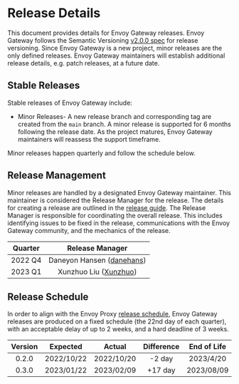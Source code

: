 # Release Details

This document provides details for Envoy Gateway releases. Envoy Gateway follows the Semantic Versioning [v2.0.0 spec][]
for release versioning. Since Envoy Gateway is a new project, minor releases are the only defined releases. Envoy
Gateway maintainers will establish additional release details, e.g. patch releases, at a future date.

## Stable Releases

Stable releases of Envoy Gateway include:

* Minor Releases- A new release branch and corresponding tag are created from the `main` branch. A minor release
  is supported for 6 months following the release date. As the project matures, Envoy Gateway maintainers will reassess
  the support timeframe.

Minor releases happen quarterly and follow the schedule below.

## Release Management

Minor releases are handled by a designated Envoy Gateway maintainer. This maintainer is considered the Release Manager
for the release. The details for creating a release are outlined in the [release guide][].  The Release Manager is
responsible for coordinating the overall release. This includes identifying issues to be fixed in the release,
communications with the Envoy Gateway community, and the mechanics of the release.

| Quarter |                        Release Manager                         |
|:-------:|:--------------------------------------------------------------:|
| 2022 Q4 |    Daneyon Hansen ([danehans](https://github.com/danehans))    |
| 2023 Q1 |    Xunzhuo Liu ([Xunzhuo](https://github.com/Xunzhuo))         |

## Release Schedule

In order to align with the Envoy Proxy [release schedule][], Envoy Gateway releases are produced on a fixed schedule
(the 22nd day of each quarter), with an acceptable delay of up to 2 weeks, and a hard deadline of 3 weeks.

| Version |  Expected   |   Actual    | Difference | End of Life |
|:-------:|:-----------:|:-----------:|:----------:|:-----------:|
|  0.2.0  | 2022/10/22  | 2022/10/20  |   -2 day   |  2023/4/20  |
|  0.3.0  | 2023/01/22  | 2023/02/09  |   +17 day  |  2023/08/09 |

[v2.0.0 spec]: https://semver.org/spec/v2.0.0.html
[release guide]: ../dev/releasing.md
[release schedule]: https://github.com/envoyproxy/envoy/blob/main/RELEASES.md#major-release-schedule
